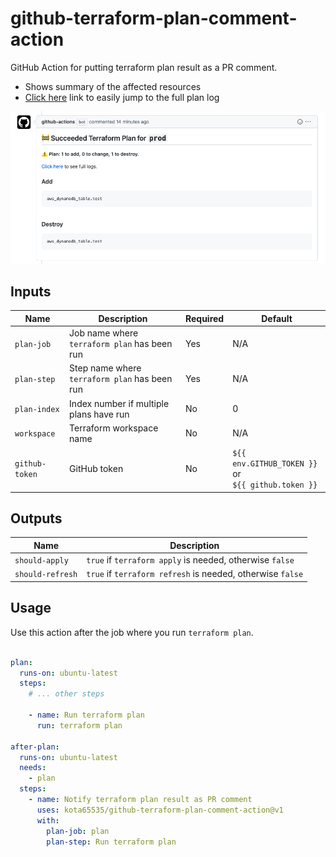 # github-terraform-plan-comment-action

GitHub Action for putting terraform plan result as a PR comment.

- Shows summary of the affected resources
- [Click here](https://github.com/kota65535/github-terraform-plan-comment-action/actions/runs/3836204681/jobs/6530118090#step:8:56)
  link to easily jump to the full plan log

![img.png](img.png)

## Inputs

| Name           | Description                                   | Required | Default                                                 |
|----------------|-----------------------------------------------|----------|---------------------------------------------------------|
| `plan-job`     | Job name where `terraform plan` has been run  | Yes      | N/A                                                     |
| `plan-step`    | Step name where `terraform plan` has been run | Yes      | N/A                                                     |
| `plan-index`   | Index number if multiple plans have run       | No       | 0                                                       |
| `workspace`    | Terraform workspace name                      | No       | N/A                                                     |
| `github-token` | GitHub token                                  | No       | `${{ env.GITHUB_TOKEN }}` or<br/> `${{ github.token }}` | 

## Outputs

| Name             | Description                                                |
|------------------|------------------------------------------------------------|
| `should-apply`   | `true` if `terraform apply` is needed, otherwise `false`   |
| `should-refresh` | `true` if `terraform refresh` is needed, otherwise `false` |

## Usage

Use this action after the job where you run `terraform plan`.

```yaml

plan:
  runs-on: ubuntu-latest
  steps:
    # ... other steps

    - name: Run terraform plan
      run: terraform plan

after-plan:
  runs-on: ubuntu-latest
  needs:
    - plan
  steps:
    - name: Notify terraform plan result as PR comment
      uses: kota65535/github-terraform-plan-comment-action@v1
      with:
        plan-job: plan
        plan-step: Run terraform plan
```
